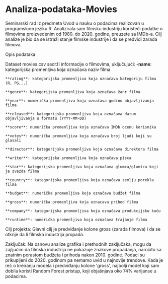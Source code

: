 # Analiza-podataka-Movies

Seminarski rad iz predmeta Uvod u nauku o podacima realizovan u programskom jeziku R. Analizirala sam filmsku industriju koristeći podatke o filmovima proizvedenim od 1980. do 2020. godine, preuzete sa IMDb-a. Cilj analize je bio da se istraži stanje filmske industrije i da se predvidi zarada filmova.

Opis podataka

Dataset movies.csv sadrži informacije o filmovima, uključujući:
    -**name**: kategorijska promenljiva koja označava naziv filma
    
    **rating**: kategorijska promenljiva koja označava kategoriju filma (R, PG,..) 
    
    **genre**: kategorijska promenljiva koja označava žanr filma
    
    **year**: numerička promenljiva koja označava godinu objavljivanja filma
    
    **released**: kategorijska promenljiva koja označava datum objavljivanja u formatu (YYYY-MM-DD)
    
    **score**: numerička promenljiva koja označava IMDb ocenu korisnika
    
    **votes**: numerička promenljiva koja označava broj ljudi koji su glasali
    
    **director**: kategorijska promenljiva koja označava direktora filma
    
    **writer**: kategorijska promenljiva koja označava pisca
    
    **star**: kategorijska promenljiva koja označava glumca/glumicu koji je zvezda filma
    
    **country**: kategorijska promenljiva koja označava zemlju porekla filma
    
    **budget**: numerička promenljiva koja označava budžet filma
    
    **gross**: numerička promenljiva koja oznacava prihod filma
    
    **company**: kategorijska promenljiva koja označava produkcijsku kuću
    
    **runtime**: numerička promenljiva koja označava trajanje filma

Cilj projekta: Glavni cilj je predviđanje kolone gross (zarada filmova) i da se otkrije da li filmska industrija propada.

Zaključak: Na osnovu analize grafika i prethodnih zaključaka, mogu da zajljučim da filmska industrija ne pokazuje znakove propadanja, naročito sa znatnim porastom budžeta i prihoda nakon 2010. godine. Podaci su prikupljeni do 2020. godinom pa nemamo uvid u najnovije trendove. Kada je reč o kreiranju modela i predviđanju kolone 'gross', najbolji model koji sam dobila koristi Random Forest pristup, koji objašnjava oko 74% varijanse u podacima.
